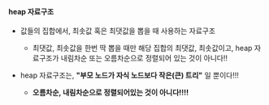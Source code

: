#### heap 자료구조

- 값들의 집합에서, 최솟값 혹은 최댓값을 뽑을 때 사용하는 자료구조

  - 최댓값, 최솟값을 한번 딱 뽑을 때만 해당 집합의 최댓값, 최솟값이고, heap 자료구조가 내림차순 또는 오름차순으로 정렬되어 있는 것이 아니다!!

  

- heap 자료구조는, **"부모 노드가 자식 노드보다 작은(큰) 트리"** 일 뿐이다!!!

  - **오름차순, 내림차순으로 정렬되어있는 것이 아니다!!!!**


